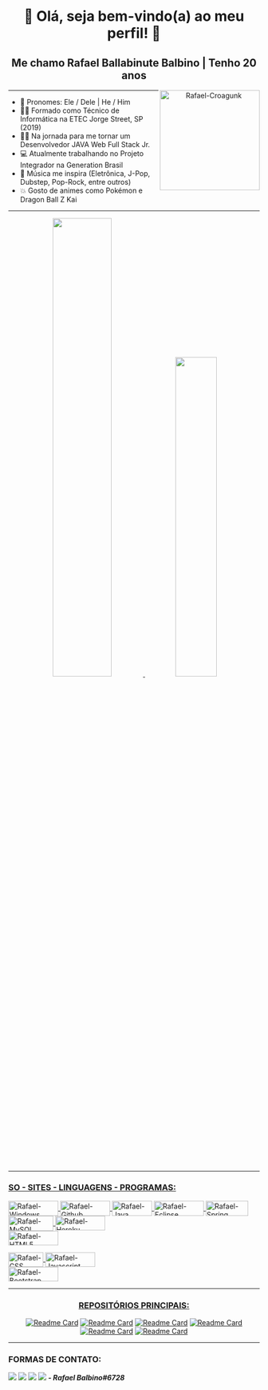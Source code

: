 <div align="center"><h1> 👋 Olá, seja bem-vindo(a) ao meu perfil! 👋 </h1></div>

<div align="center"><h2> Me chamo Rafael Ballabinute Balbino | Tenho 20 anos </h2></div>

<div align="center">
 <img align="right" alt="Rafael-Croagunk" height="200" src="https://pa1.narvii.com/6427/b87df2f9562520e2346e6233338377cc7bbd7b27_hq.gif">
</div>

----------------------------------------------------------------------------------------------------------------------------------------------------------------------
- 👦 Pronomes: Ele / Dele | He / Him
- 👨‍🎓 Formado como Técnico de Informática na ETEC Jorge Street, SP (2019)
- 👨‍💻 Na jornada para me tornar um Desenvolvedor JAVA Web Full Stack Jr.
- 💻 Atualmente trabalhando no Projeto Integrador na Generation Brasil
- 🎵 Música me inspira (Eletrônica, J-Pop, Dubstep, Pop-Rock, entre outros)
- 💥 Gosto de animes como Pokémon e Dragon Ball Z Kai
----------------------------------------------------------------------------------------------------------------------------------------------------------------------
<div align="center">
  <a href="https://github.com/RafaelBalbino">
  <img width="48.5%" 
   src="https://github-readme-stats.vercel.app/api?PAT_1&username=RafaelBalbino&show_icons=true&theme=slateorange&include_all_commits=true&count_private=true"/>
  <img width="40.5%" src="https://github-readme-stats.vercel.app/api/top-langs/?PAT_1&username=RafaelBalbino&layout=compact&langs_count=7&theme=slateorange"/>
</div>
 
---------------------------------------------------------------------------------------------------------------------------------------------------------------------
### SO - SITES - LINGUAGENS - PROGRAMAS:
<img align="center" alt="Rafael-Windows" height="30" width="100" src="https://img.shields.io/badge/Windows-0078D6?style=for-the-badge&logo=windows&logoColor=white">  <img align="center" alt="Rafael-Github" height="30" width="100" src="https://img.shields.io/badge/GitHub-100000?style=for-the-badge&logo=github&logoColor=white">
<img align="center" alt="Rafael-Java" height="30" width="80" src="https://img.shields.io/badge/Java-ED8B00?style=for-the-badge&logo=java&logoColor=white">  <img align="center" alt="Rafael-Eclipse" height="30" width="100" src="https://img.shields.io/badge/Eclipse-2C2255?style=for-the-badge&logo=eclipse&logoColor=white">  <img align="center" alt="Rafael-Spring" height="30" width="85" src="https://img.shields.io/badge/Spring-6DB33F?style=for-the-badge&logo=spring&logoColor=white"> <img align="center" alt="Rafael-MySQL" height="30" width="90" src="https://img.shields.io/badge/MySQL-005C84?style=for-the-badge&logo=mysql&logoColor=white">  <img align="center" alt="Rafael-Heroku" height="29" width="100" src="https://img.shields.io/badge/Heroku-430098?style=for-the-badge&logo=heroku&logoColor=white">  
<img align="center" alt="Rafael-HTML5" height="29" width="100" src="https://img.shields.io/badge/HTML5-E34F26?style=for-the-badge&logo=html5&logoColor=white">

 <img align="center" alt="Rafael-CSS" height="29" width="70" src="https://img.shields.io/badge/CSS-239120?&style=for-the-badge&logo=css3&logoColor=white">
 <img align="center" alt="Rafael-Javascript" height="29" width="100" src="https://img.shields.io/badge/JavaScript-F7DF1E?style=for-the-badge&logo=javascript&logoColor=black">  
 <br>
 <img align="center" alt="Rafael-Bootstrap" height="29" width="100" src="https://img.shields.io/badge/Bootstrap-563D7C?style=for-the-badge&logo=bootstrap&logoColor=white">
 
---------------------------------------------------------------------------------------------------------------------------------------------------------------------
<div align="center">
 <h3> REPOSITÓRIOS PRINCIPAIS: </h3>

[![Readme Card](https://github-readme-stats.vercel.app/api/pin/?username=RafaelBalbino&show_icons=true&theme=slateorange&repo=BlogPessoalFront)](https://github.com/RafaelBalbino/BlogPessoalFront)
[![Readme Card](https://github-readme-stats.vercel.app/api/pin/?username=RafaelBalbino&show_icons=true&theme=slateorange&repo=BlogPessoal)](https://github.com/RafaelBalbino/BlogPessoal)
[![Readme Card](https://github-readme-stats.vercel.app/api/pin/?username=RafaelBalbino&show_icons=true&theme=slateorange&repo=RafaelBalbinoSite)](https://github.com/RafaelBalbino/RafaelBalbinoSite)
[![Readme Card](https://github-readme-stats.vercel.app/api/pin/?username=RafaelBalbino&show_icons=true&theme=slateorange&repo=RafaelBalbinoBootstrap)](https://github.com/RafaelBalbino/RafaelBalbinoBootstrap)
[![Readme Card](https://github-readme-stats.vercel.app/api/pin/?username=RafaelBalbino&show_icons=true&theme=slateorange&repo=ProjetoIntegradorFront)](https://github.com/RafaelBalbino/ProjetoIntegradorFront)
[![Readme Card](https://github-readme-stats.vercel.app/api/pin/?username=RafaelBalbino&show_icons=true&theme=slateorange&repo=ProjetoIntegrador)](https://github.com/RafaelBalbino/ProjetoIntegrador)
</div>
 
---------------------------------------------------------------------------------------------------------------------------------------------------------------------
### FORMAS DE CONTATO:
<a href = "mailto:rafaelballabi@hotmail.com"><img src="https://img.shields.io/badge/Microsoft_Outlook-0078D4?style=for-the-badge&logo=microsoft-outlook&logoColor=white" target="_blank"></a>
<a href = "mailto:rafaelbalbal@gmail.com"><img src="https://img.shields.io/badge/Gmail-D14836?style=for-the-badge&logo=gmail&logoColor=white" target="_blank"></a>
<a href = "https://www.linkedin.com/in/rafael-ballabinute-balbino" target="_blank"><img src="https://img.shields.io/badge/-LinkedIn-%230077B5?style=for-the-badge&logo=linkedin&logoColor=white" target="_blank"></a>
<a href = "Rafael Balbino#6728"><img src="https://img.shields.io/badge/Discord-7289DA?style=for-the-badge&logo=discord&logoColor=white"></a> ***- Rafael Balbino#6728***
